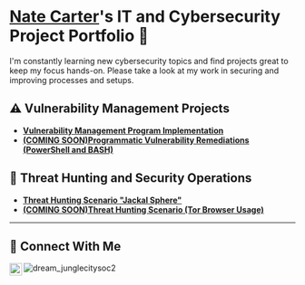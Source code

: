 # <a href="https://www.linkedin.com/in/natecarter8/">Nate Carter</a>'s IT and Cybersecurity Project Portfolio 🔐

I'm constantly learning new cybersecurity topics and find projects great to keep my focus hands-on. Please take a look at my work in securing and improving processes and setups. 


## ⚠️ Vulnerability Management Projects

- **[Vulnerability Management Program Implementation](https://github.com/itn8/vulnerability-management-program)**
- **[(COMING SOON)Programmatic Vulnerability Remediations (PowerShell and BASH)](https://github.com/itn8/programmatic-vulnerability-remediations)**

## 🚨 Threat Hunting and Security Operations
- **[Threat Hunting Scenario "Jackal Sphere"](https://github.com/itn8/threat-hunting-jackal-sphere)**
- **[(COMING SOON)Threat Hunting Scenario (Tor Browser Usage)](https://github.com/itn8/threat-hunting-scenario-tor)**

<hr/>

## 🤳 Connect With Me

[<img align="left" alt="___________ | LinkedIn" width="22px" src="https://cdn.jsdelivr.net/npm/simple-icons@v3/icons/linkedin.svg" />][linkedin]

[linkedin]: https://linkedin.com/in/natecarter8

<!--
<img width="35" alt="image" src="https://github.com/user-attachments/assets/2f41c7cd-5ea8-4475-b451-a37161b6c3fb"> 
<img width="35" alt="image" src="https://github.com/user-attachments/assets/77649969-9910-4994-8b96-74a116cfb2a8">
-->

![dream_junglecitysoc2](https://github.com/user-attachments/assets/1abba7a3-2f94-4cc6-ae9c-bae0dbe664a0)
